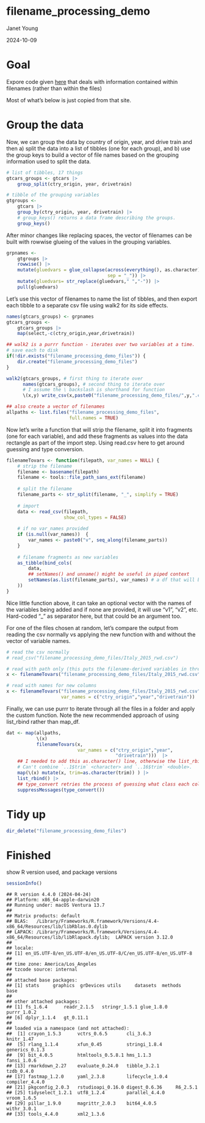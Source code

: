filename_processing_demo
================
Janet Young

2024-10-09

# Goal

Expore code given
[here](https://luisdva.github.io/rstats/filenames-to-vars/) that deals
with information contained within filenames (rather than within the
files)

Most of what’s below is just copied from that site.

# Group the data

Now, we can group the data by country of origin, year, and drive train
and then a) split the data into a list of tibbles (one for each group),
and b) use the group keys to build a vector of file names based on the
grouping information used to split the data.

``` r
# list of tibbles, 17 things
gtcars_groups <- gtcars |> 
    group_split(ctry_origin, year, drivetrain)

# tibble of the grouping variables
gtgroups <- 
    gtcars |> 
    group_by(ctry_origin, year, drivetrain) |> 
    # group_keys() returns a data frame describing the groups.
    group_keys() 
```

After minor changes like replacing spaces, the vector of filenames can
be built with rowwise glueing of the values in the grouping variables.

``` r
grpnames <- 
    gtgroups |> 
    rowwise() |> 
    mutate(gluedvars = glue_collapse(across(everything(), as.character), 
                                     sep = "_")) |> 
    mutate(gluedvars= str_replace(gluedvars," ","-")) |> 
    pull(gluedvars)
```

Let’s use this vector of filenames to name the list of tibbles, and then
export each tibble to a separate csv file using walk2 for its side
effects.

``` r
names(gtcars_groups) <- grpnames
gtcars_groups <- 
    gtcars_groups |> 
    map(select,-c(ctry_origin,year,drivetrain))
```

``` r
## walk2 is a purrr function - iterates over two variables at a time.
# save each to disk  
if(!dir.exists("filename_processing_demo_files")) {
    dir.create("filename_processing_demo_files")
}

walk2(gtcars_groups, # first thing to iterate over
      names(gtcars_groups), # second thing to iterate over
      # I assume the \ backslash is shorthand for function
      \(x,y) write_csv(x,paste0("filename_processing_demo_files/",y,".csv")))

## also create a vector of filenames
allpaths <- list.files("filename_processing_demo_files", 
                       full.names = TRUE)
```

Now let’s write a function that will strip the filename, split it into
fragments (one for each variable), and add these fragments as values
into the data rectangle as part of the import step. Using read.csv here
to get around guessing and type conversion.

``` r
filenameTovars <- function(filepath, var_names = NULL) {
    # strip the filename
    filename <- basename(filepath)
    filename <- tools::file_path_sans_ext(filename)
    
    # split the filename 
    filename_parts <- str_split(filename, "_", simplify = TRUE)
    
    # import
    data <- read_csv(filepath,
                     show_col_types = FALSE)
    
    # if no var_names provided
    if (is.null(var_names))  {
        var_names <- paste0("v", seq_along(filename_parts))
    }
    
    # filename fragments as new variables
    as_tibble(bind_cols(
        data,
        ## setNames() and unname() might be useful in piped context
        setNames(as.list(filename_parts), var_names) # a df that will be recycled
    ))
}
```

Nice little function above, it can take an optional vector with the
names of the variables being added and if none are provided, it will use
“v1”, “v2”, etc. Hard-coded “\_” as separator here, but that could be an
argument too.

For one of the files chosen at random, let’s compare the output from
reading the csv normally vs applying the new function with and without
the vector of variable names.

``` r
# read the csv normally
# read_csv("filename_processing_demo_files/Italy_2015_rwd.csv")

# read with path only (this puts the filename-derived variables in three columns called v1 v2 v3)
x <- filenameTovars("filename_processing_demo_files/Italy_2015_rwd.csv") 

# read with names for new columns
x <- filenameTovars("filename_processing_demo_files/Italy_2015_rwd.csv",
                    var_names = c("ctry_origin","year","drivetrain")) 
```

Finally, we can use purrr to iterate through all the files in a folder
and apply the custom function. Note the new recommended approach of
using list_rbind rather than map_df.

``` r
dat <- map(allpaths,
           \(x) 
           filenameTovars(x,
                          var_names = c("ctry_origin","year",
                                        "drivetrain")))  |> 
    ## I needed to add this as.character() line, otherwise the list_rbind failed
    # Can't combine `..1$trim` <character> and `..16$trim` <double>.
    map(\(x) mutate(x, trim=as.character(trim)) ) |>
    list_rbind() |>
    ## type_convert retries the process of guessing what class each column of the data should be
    suppressMessages(type_convert())
```

# Tidy up

``` r
dir_delete("filename_processing_demo_files")
```

# Finished

show R version used, and package versions

``` r
sessionInfo()
```

    ## R version 4.4.0 (2024-04-24)
    ## Platform: x86_64-apple-darwin20
    ## Running under: macOS Ventura 13.7
    ## 
    ## Matrix products: default
    ## BLAS:   /Library/Frameworks/R.framework/Versions/4.4-x86_64/Resources/lib/libRblas.0.dylib 
    ## LAPACK: /Library/Frameworks/R.framework/Versions/4.4-x86_64/Resources/lib/libRlapack.dylib;  LAPACK version 3.12.0
    ## 
    ## locale:
    ## [1] en_US.UTF-8/en_US.UTF-8/en_US.UTF-8/C/en_US.UTF-8/en_US.UTF-8
    ## 
    ## time zone: America/Los_Angeles
    ## tzcode source: internal
    ## 
    ## attached base packages:
    ## [1] stats     graphics  grDevices utils     datasets  methods   base     
    ## 
    ## other attached packages:
    ## [1] fs_1.6.4      readr_2.1.5   stringr_1.5.1 glue_1.8.0    purrr_1.0.2  
    ## [6] dplyr_1.1.4   gt_0.11.1    
    ## 
    ## loaded via a namespace (and not attached):
    ##  [1] crayon_1.5.3      vctrs_0.6.5       cli_3.6.3         knitr_1.47       
    ##  [5] rlang_1.1.4       xfun_0.45         stringi_1.8.4     generics_0.1.3   
    ##  [9] bit_4.0.5         htmltools_0.5.8.1 hms_1.1.3         fansi_1.0.6      
    ## [13] rmarkdown_2.27    evaluate_0.24.0   tibble_3.2.1      tzdb_0.4.0       
    ## [17] fastmap_1.2.0     yaml_2.3.8        lifecycle_1.0.4   compiler_4.4.0   
    ## [21] pkgconfig_2.0.3   rstudioapi_0.16.0 digest_0.6.36     R6_2.5.1         
    ## [25] tidyselect_1.2.1  utf8_1.2.4        parallel_4.4.0    vroom_1.6.5      
    ## [29] pillar_1.9.0      magrittr_2.0.3    bit64_4.0.5       withr_3.0.1      
    ## [33] tools_4.4.0       xml2_1.3.6
